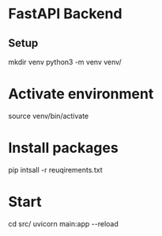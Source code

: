 # FastAPI Backend

## Setup

mkdir venv
python3 -m venv venv/

# Activate environment

source venv/bin/activate

# Install packages

pip intsall -r reuqirements.txt

# Start

cd src/
uvicorn main:app --reload
